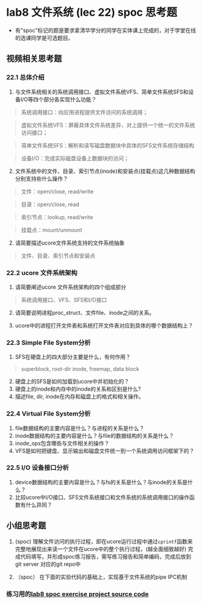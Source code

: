 # lab8 文件系统 (lec 22) spoc 思考题

- 有"spoc"标记的题是要求拿清华学分的同学在实体课上完成的，对于学堂在线的选课同学是可选题目。
## 视频相关思考题

### 22.1 总体介绍

 1. 与文件系统相关的系统调用接口、虚拟文件系统VFS、简单文件系统SFS和设备I/O等四个部分各实现什么功能？

 > 系统调用接口：向应用进程提供文件访问的系统调用；

 > 虚拟文件系统VFS：屏蔽具体文件系统差异，对上提供一个统一的文件系统访问接口；

 > 简单文件系统SFS：解析和读写磁盘数据块中具体的SFS文件系统存储结构

 > 设备I/O：完成实际磁盘设备上数据块的访问；

 2. 文件系统中的文件、目录、索引节点(inode)和安装点(挂载点)这几种数据结构分别支持些什么操作？

 > 文件：open/close, read/write

 > 目录：open/close, read

 > 索引节点：lookup, read/write

 > 挂载点：mount/unmount

 2. 请简要描述ucore文件系统支持的文件系统抽象

 > 文件、目录、索引节点和安装点

### 22.2 ucore 文件系统架构

 1. 请简要阐述ucore 文件系统架构的四个组成部分

 > 系统调用接口、VFS、SFS和I/O接口

 2. 请简要说明进程proc_struct、文件file、inode之间的关系。 
 
 3. ucore中的进程打开文件表和系统打开文件表对应到具体的哪个数据结构上？

### 22.3 Simple File System分析

 1. SFS在硬盘上的四大部分主要是什么，有何作用？
 
 > superblock, root-dir inode, freemap, data block

 2. 硬盘上的SFS是如何加载到ucore中并初始化的？
 3. 硬盘上的inode和内存中的inode的关系和区别是什么?
 4. 描述file, dir, inode在内存和磁盘上的格式和相关操作。

### 22.4 Virtual File System分析

 1. file数据结构的主要内容是什么？与进程的关系是什么？
 2. inode数据结构的主要内容是什么？与file的数据结构的关系是什么？
 3. inode_ops包含哪些与文件相关的操作？
 4. VFS是如何把键盘、显示输出和磁盘文件统一到一个系统调用访问框架下的？ 

### 22.5 I/O 设备接口分析

 1. device数据结构的主要内容是什么？与fs的关系是什么？与inode的关系是什么？
 2. 比较ucore中I/O接口、SFS文件系统接口和文件系统的系统调用接口的操作函数有什么异同？
 
## 小组思考题

1. (spoc) 理解文件访问的执行过程，即在ucore运行过程中通过`cprintf`函数来完整地展现出来读一个文件在ucore中的整个执行过程，(越全面细致越好)
完成代码填写，并形成spoc练习报告，需写练习报告和简单编码，完成后放到git server 对应的git repo中

2. （spoc） 在下面的实验代码的基础上，实现基于文件系统的pipe IPC机制

### 练习用的[lab8 spoc exercise project source code](https://github.com/chyyuu/ucore_lab/tree/master/labcodes_answer/lab8_result)

